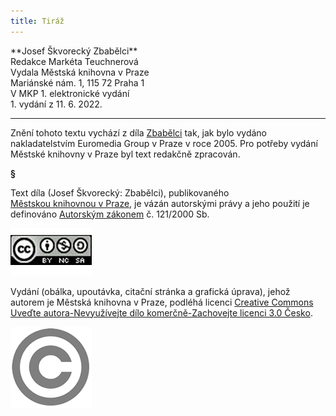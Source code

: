 ```yaml
---
title: Tiráž
---
```


<section>  
**Josef Škvorecký    
Zbabělci**  
</section>  
<section>  
</section>  
<section>  
Redakce Markéta Teuchnerová  
</section>  
<section>  
Vydala Městská knihovna v Praze  
</section>  
<section>  
Mariánské nám. 1, 115 72 Praha 1  
</section>  
<section>  
V MKP 1. elektronické vydání  
</section>  
<section>  
</section>  
<section>  
</section>  
<section>  
</section>  
<section>  
</section>  
1. vydání z 11. 6. 2022.

***

<section>

Znění tohoto textu vychází z díla [Zbabělci](https://search.mlp.cz/cz/titul/zbabelci/2479553/) tak, jak bylo vydáno nakladatelstvím Euromedia Group v Praze v roce 2005. Pro potřeby vydání Městské knihovny v Praze byl text redakčně zpracován.

**§**

Text díla (Josef Škvorecký: Zbabělci), publikovaného [Městskou knihovnou v Praze](https://www.mlp.cz/cz/), je vázán autorskými právy a jeho použití je definováno [Autorským zákonem](https://www.mkcr.cz/predpisy-zakonu-709.html) č. 121/2000 Sb.

[![image001.jpg](./resources/image001_fmt.png)](https://creativecommons.org/licenses/by-nc-sa/3.0/cz/)

Vydání (obálka, upoutávka, citační stránka a grafická úprava), jehož autorem je Městská knihovna v Praze, podléhá licenci [Creative Commons Uveďte autora-Nevyužívejte dílo komerčně-Zachovejte licenci 3.0 Česko](https://creativecommons.org/licenses/by-nc-sa/3.0/cz/).


  
  

![image002.jpg](./resources/image002_fmt.png)

</section>